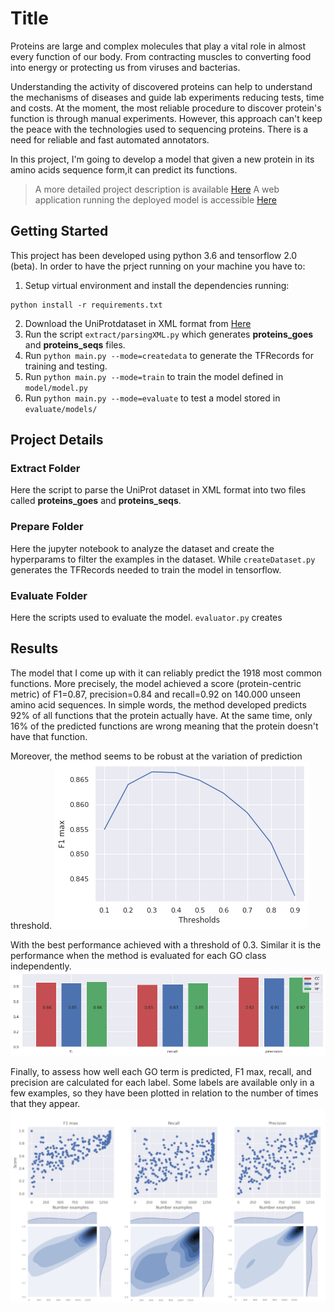 # Title
Proteins are large and complex molecules that play a vital role in almost every function of our body. From contracting muscles to converting food into energy or protecting us from viruses and bacterias. 

Understanding the activity of discovered proteins can help to understand the mechanisms of diseases and guide lab experiments reducing tests, time and costs. At the moment, the most reliable procedure to discover protein's function is through manual experiments. However, this approach can't keep the peace with the technologies used to sequencing proteins. There is a need for reliable and fast automated annotators. 

In this project, I'm going to develop a model that given a new protein in its amino acids sequence form,it can predict its functions. 

>A more detailed project description is available [Here]()
>A web application running the deployed model is accessible [Here](https://no-name-app-bio.herokuapp.com/) 

## Getting Started
This project has been developed using python 3.6 and tensorflow 2.0 (beta).
In order to have the prject running on your machine you have to:
1. Setup virtual environment and install the dependencies running:
```
python install -r requirements.txt
```
2. Download the UniProtdataset in XML format from [Here](https://www.uniprot.org/uniprot/?query=*&fil=reviewed%3Ayes)
3. Run the script `extract/parsingXML.py` which generates **proteins_goes** and **proteins_seqs** files.
4. Run `python main.py --mode=createdata` to generate the TFRecords for training and testing. 
5. Run `python main.py --mode=train` to train the model defined in `model/model.py`
6. Run `python main.py --mode=evaluate` to test a model stored in `evaluate/models/`

## Project Details

### Extract Folder
Here the script to parse the UniProt dataset in XML format into two files called **proteins_goes** and **proteins_seqs**.
### Prepare Folder
Here the jupyter notebook to analyze the dataset and create the hyperparams to filter the examples in the dataset. While `createDataset.py` generates the TFRecords needed to train the model in tensorflow.
### Evaluate Folder
Here the scripts used to evaluate the model. `evaluator.py` creates 

## Results
The model that I come up with it can reliably predict the 1918 most common functions. More precisely, the model achieved a score (protein-centric metric) of F1=0.87, precision=0.84 and recall=0.92 on 140.000 unseen amino acid sequences. In simple words, the method developed predicts 92% of all functions that the protein actually have. At the same time, only 16% of the predicted functions are wrong meaning that the protein doesn't have that function. 

Moreover, the method seems to be robust at the variation of prediction threshold.
![test_image](screenshots/general_score.png)

With the best performance achieved with a threshold of 0.3. Similar it is the performance when the method is evaluated for each GO class independently.
![test_image](screenshots/go_class_scores.png)

Finally, to assess how well each GO term is predicted, F1 max, recall, and precision are calculated for each label. Some labels are available only in a few examples, so they have been plotted in relation to the number of times that they appear.  
![test_image](screenshots/go_term_scores.png)
